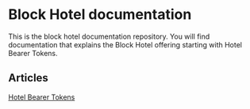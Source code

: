 # Block Hotel documentation
This is the block hotel documentation repository. You will find documentation that explains the Block Hotel offering starting with Hotel Bearer Tokens. 
## Articles 
[Hotel Bearer Tokens](https://medium.com/@blockhotelxyz/introducing-hotel-bearer-tokens-a1af8b93d1a6)

